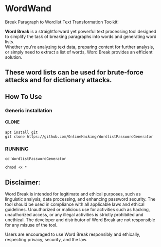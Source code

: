 # WordWand
Break Paragraph to Wordlist Text Transformation Toolkit!

<b>Word Break</b> is a straightforward yet powerful text processing tool designed to simplify the task of breaking paragraphs into words and generating word lists. <br>Whether you're analyzing text data, preparing content for further analysis, or simply need to extract a list of words, Word Break provides an efficient solution.

These word lists can be used for brute-force attacks and for dictionary attacks.
--
## How To Use
### Generic installation
#### CLONE
```
apt install git
git clone https://github.com/OnlineHacking/WordlistPasswordGenerator
```

### RUNNING
```
cd WordlistPasswordGenerator

chmod +x *
```

## Disclaimer:

Word Break is intended for legitimate and ethical purposes, such as linguistic analysis, data processing, and enhancing password security. The tool should be used in compliance with all applicable laws and ethical guidelines. Unauthorized or malicious use for activities such as hacking, unauthorized access, or any illegal activities is strictly prohibited and unethical. The developer and distributor of Word Break are not responsible for any misuse of the tool.

Users are encouraged to use Word Break responsibly and ethically, respecting privacy, security, and the law.

